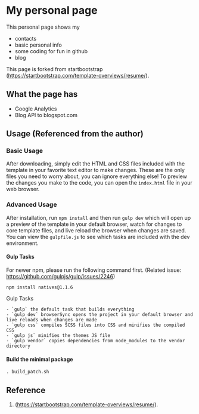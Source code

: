 # My personal page
This personal page shows my
- contacts
- basic personal info
- some coding for fun in github
- blog

This page is forked from startbootstrap (https://startbootstrap.com/template-overviews/resume/). 

## What the page has
- Google Analytics
- Blog API to blogspot.com

## Usage (Referenced from the author)
### Basic Usage

After downloading, simply edit the HTML and CSS files included with the template in your favorite text editor to make changes. These are the only files you need to worry about, you can ignore everything else! To preview the changes you make to the code, you can open the `index.html` file in your web browser.

### Advanced Usage

After installation, run `npm install` and then run `gulp dev` which will open up a preview of the template in your default browser, watch for changes to core template files, and live reload the browser when changes are saved. You can view the `gulpfile.js` to see which tasks are included with the dev environment.

#### Gulp Tasks
For newer npm, please run the following command first. (Related issue: https://github.com/gulpjs/gulp/issues/2246)
```
npm install natives@1.1.6
```

Gulp Tasks
```
- `gulp` the default task that builds everything
- `gulp dev` browserSync opens the project in your default browser and live reloads when changes are made
- `gulp css` compiles SCSS files into CSS and minifies the compiled CSS
- `gulp js` minifies the themes JS file
- `gulp vendor` copies dependencies from node_modules to the vendor directory
```

#### Build the minimal package
```
. build_patch.sh
```

## Reference
1. (https://startbootstrap.com/template-overviews/resume/). 